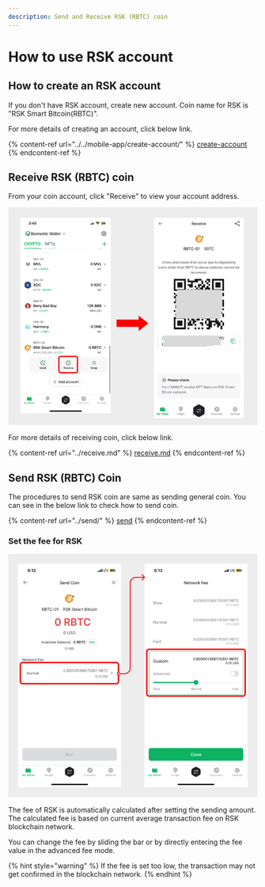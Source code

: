 ```yaml
---
description: Send and Receive RSK (RBTC) coin
---
```


# How to use RSK account

## How to create an RSK account

If you don't have RSK account, create new account. Coin name for RSK is "RSK Smart Bitcoin(RBTC)".

For more details of creating an account, click below link.

{% content-ref url="../../mobile-app/create-account/" %}
[create-account](../../mobile-app/create-account/)
{% endcontent-ref %}

## Receive RSK (RBTC) coin

From your coin account, click "Receive" to view your account address.

<div align="left"><img src="../../.gitbook/assets/30.png" alt=""></div>

For more details of receiving coin, click below link.

{% content-ref url="../receive.md" %}
[receive.md](../receive.md)
{% endcontent-ref %}

## Send RSK (RBTC) Coin

The procedures to send RSK coin are same as sending general coin. You can see in the below link to check how to send coin.

{% content-ref url="../send/" %}
[send](../send/)
{% endcontent-ref %}

### Set the fee for RSK

<div align="left"><img src="../../.gitbook/assets/31.png" alt=""></div>

The fee of RSK is automatically calculated after setting the sending amount. The calculated fee is based on current average transaction fee on RSK blockchain network.

You can change the fee by sliding the bar or by directly entering the fee value in the advanced fee mode.

{% hint style="warning" %}
If the fee is set too low, the transaction may not get confirmed in the blockchain network.
{% endhint %}
